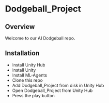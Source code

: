 # Dodgeball_Project

## Overview
Welcome to our AI Dodgeball repo.

## Installation
- Install Unity Hub
- Install Unity
- Install ML-Agents
- Clone this repo
- Add Dodgeball_Project from disk in Unity Hub
- Open Dodgeball_Project from Unity Hub
- Press the play button
